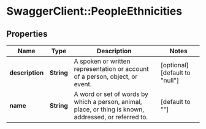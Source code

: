 # SwaggerClient::PeopleEthnicities

## Properties
Name | Type | Description | Notes
------------ | ------------- | ------------- | -------------
**description** | **String** | A spoken or written representation or account of a person, object, or event. | [optional] [default to &quot;null&quot;]
**name** | **String** | A word or set of words by which a person, animal, place, or thing is known, addressed, or referred to. | [default to &quot;&quot;]


